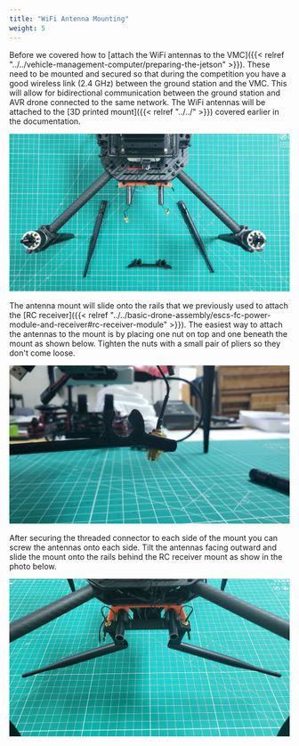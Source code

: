 ```yaml
---
title: "WiFi Antenna Mounting"
weight: 5
---
```


Before we covered how to
[attach the WiFi antennas to the VMC]({{< relref "../../vehicle-management-computer/preparing-the-jetson" >}}).
These need to be mounted and secured so that during the competition you have a good
wireless link (2.4 GHz) between the ground station and the VMC.
This will allow for bidirectional communication between the ground station
and AVR drone connected to the same network. The WiFi antennas will be attached to the
[3D printed mount]({{< relref "../../" >}})
covered earlier in the documentation.

![3D printed WiFi antenna mount](wifi_antenna_before_mounting.jpg)

The antenna mount will slide onto the rails that we previously used to attach the
[RC receiver]({{< relref "../../basic-drone-assembly/escs-fc-power-module-and-receiver#rc-receiver-module" >}}).
The easiest way to attach the antennas to the mount
is by placing one nut on top and one beneath the mount as shown below.
Tighten the nuts with a small pair of pliers so they don't come loose.

![Nuts securing threaded antenna connector to 3D printed mount](wifi_antenna_attach_to_3d_printed_mount.jpg)

After securing the threaded connector to each side of the mount you can screw
the antennas onto each side. Tilt the antennas facing outward and slide the
mount onto the rails behind the RC receiver mount as show in the photo below.

![Rear of the AVR drone frame with WiFi antenna mount secured to the rails](wifi_antenna_mounting_complete.jpg)
